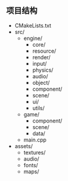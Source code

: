 ## 项目结构

- CMakeLists.txt
- src/
  - engine/
    - core/
    - resource/
    - render/
    - input/
    - physics/
    - audio/
    - object/
    - component/
    - scene/
    - ui/
    - utils/
  - game/
    - component/
    - scene/
    - data/
  - main.cpp
- assets/
  - textures/
  - audio/
  - fonts/
  - maps/
